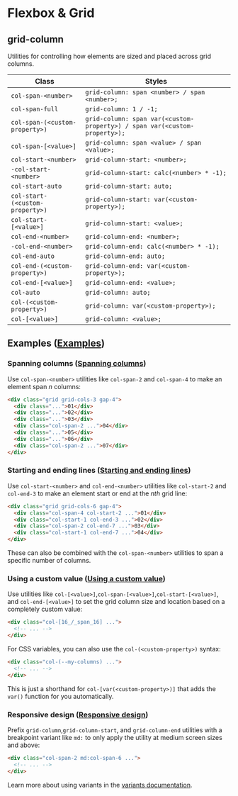 # Flexbox & Grid

## grid-column

Utilities for controlling how elements are sized and placed across grid columns.

| Class                     | Styles                                         |
| ------------------------- | ---------------------------------------------- |
| `col-span-<number>`       | `grid-column: span <number> / span <number>;` |
| `col-span-full`           | `grid-column: 1 / -1;`                         |
| `col-span-(<custom-property>)` | `grid-column: span var(<custom-property>) / span var(<custom-property>);` |
| `col-span-[<value>]`      | `grid-column: span <value> / span <value>;`    |
| `col-start-<number>`      | `grid-column-start: <number>;`                |
| `-col-start-<number>`     | `grid-column-start: calc(<number> * -1);`     |
| `col-start-auto`          | `grid-column-start: auto;`                    |
| `col-start-(<custom-property>)` | `grid-column-start: var(<custom-property>);`   |
| `col-start-[<value>]`     | `grid-column-start: <value>;`                 |
| `col-end-<number>`        | `grid-column-end: <number>;`                  |
| `-col-end-<number>`       | `grid-column-end: calc(<number> * -1);`       |
| `col-end-auto`            | `grid-column-end: auto;`                      |
| `col-end-(<custom-property>)`   | `grid-column-end: var(<custom-property>);`     |
| `col-end-[<value>]`       | `grid-column-end: <value>;`                   |
| `col-auto`                | `grid-column: auto;`                           |
| `col-(<custom-property>)`   | `grid-column: var(<custom-property>);`      |
| `col-[<value>]`           | `grid-column: <value>;`                      |

## Examples ([Examples](https://tailwindcss.com/docs/grid-column#examples))

### Spanning columns ([Spanning columns](https://tailwindcss.com/docs/grid-column#spanning-columns))

Use `col-span-<number>` utilities like `col-span-2` and `col-span-4` to make an element span _n_ columns:

```html
<div class="grid grid-cols-3 gap-4">
  <div class="...">01</div>
  <div class="...">02</div>
  <div class="...">03</div>
  <div class="col-span-2 ...">04</div>
  <div class="...">05</div>
  <div class="...">06</div>
  <div class="col-span-2 ...">07</div>
</div>
```

### Starting and ending lines ([Starting and ending lines](https://tailwindcss.com/docs/grid-column#starting-and-ending-lines))

Use `col-start-<number>` and `col-end-<number>` utilities like `col-start-2` and `col-end-3` to make an element start or end at the _nth_ grid line:

```html
<div class="grid grid-cols-6 gap-4">
  <div class="col-span-4 col-start-2 ...">01</div>
  <div class="col-start-1 col-end-3 ...">02</div>
  <div class="col-span-2 col-end-7 ...">03</div>
  <div class="col-start-1 col-end-7 ...">04</div>
</div>
```

These can also be combined with the `col-span-<number>` utilities to span a specific number of columns.

### Using a custom value ([Using a custom value](https://tailwindcss.com/docs/grid-column#using-a-custom-value))

Use utilities like `col-[<value>]`,`col-span-[<value>]`,`col-start-[<value>]`, and `col-end-[<value>]` to set the grid column size and location based on a completely custom value:

```html
<div class="col-[16_/_span_16] ...">
  <!-- ... -->
</div>
```

For CSS variables, you can also use the `col-(<custom-property>)` syntax:

```html
<div class="col-(--my-columns) ...">
  <!-- ... -->
</div>
```

This is just a shorthand for `col-[var(<custom-property>)]` that adds the `var()` function for you automatically.

### Responsive design ([Responsive design](https://tailwindcss.com/docs/grid-column#responsive-design))

Prefix `grid-column`,`grid-column-start`, and `grid-column-end` utilities with a breakpoint variant like `md:` to only apply the utility at medium screen sizes and above:

```html
<div class="col-span-2 md:col-span-6 ...">
  <!-- ... -->
</div>
```

Learn more about using variants in the [variants documentation](https://tailwindcss.com/docs/hover-focus-and-other-states).
